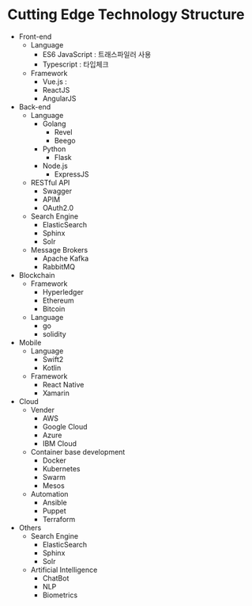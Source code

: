 # Cutting Edge Technology Structure

- Front-end
  - Language
    - ES6 JavaScript : 트래스파일러 사용
    - Typescript : 타입체크
  - Framework
    - Vue.js :
    - ReactJS
    - AngularJS
- Back-end
  - Language
    - Golang
      - Revel
      - Beego
    - Python
      - Flask
    - Node.js
      - ExpressJS
  - RESTful API
    - Swagger
    - APIM
    - OAuth2.0
  - Search Engine
    - ElasticSearch
    - Sphinx
    - Solr
  - Message Brokers
    - Apache Kafka
    - RabbitMQ
- Blockchain
  - Framework
    - Hyperledger
    - Ethereum
    - Bitcoin
  - Language
    - go
    - solidity
- Mobile
  - Language
    - Swift2
    - Kotlin
  - Framework
    - React Native
    - Xamarin
- Cloud
  - Vender
    - AWS
    - Google Cloud
    - Azure
    - IBM Cloud
  - Container base development
    - Docker
    - Kubernetes
    - Swarm
    - Mesos
  - Automation
    - Ansible
    - Puppet
    - Terraform
- Others
  - Search Engine
    - ElasticSearch
    - Sphinx
    - Solr
  - Artificial Intelligence
    - ChatBot
    - NLP
    - Biometrics
